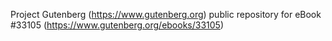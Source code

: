 Project Gutenberg (https://www.gutenberg.org) public repository for eBook #33105 (https://www.gutenberg.org/ebooks/33105)
